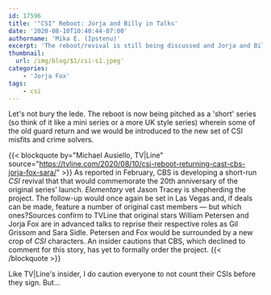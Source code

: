 ```yaml
---
id: 17596
title: '"CSI" Reboot: Jorja and Billy in Talks'
date: '2020-08-10T10:40:44-07:00'
authorname: 'Mika E. (Ipstenu)'
excerpt: 'The reboot/revival is still being discussed and Jorja and Billy are reportedly in talks to return.'
thumbnail:
  url: /img/blog/$1/csi-s1.jpeg'
categories:
    - 'Jorja Fox'
tags:
    - csi
---
```


Let's not bury the lede. The reboot is now being pitched as a 'short' series (so think of it like a mini series or a more UK style series) wherein some of the old guard return and we would be introduced to the new set of CSI misfits and crime solvers.

{{< blockquote by="Michael Ausiello, TV|Line" source="https://tvline.com/2020/08/10/csi-reboot-returning-cast-cbs-jorja-fox-sara/" >}}
As reported in February, CBS is developing a short-run _CSI_ revival that that would commemorate the 20th anniversary of the original series’ launch. _Elementary_ vet Jason Tracey is shepherding the project. The follow-up would once again be set in Las Vegas and, if deals can be made, feature a number of original cast members — but which ones?Sources confirm to TVLine that original stars William Petersen and Jorja Fox are in advanced talks to reprise their respective roles as Gil Grissom and Sara Sidle. Petersen and Fox would be surrounded by a new crop of _CSI_ characters. An insider cautions that CBS, which declined to comment for this story, has yet to formally order the project.
{{< /blockquote >}}

Like TV|Line's insider, I do caution everyone to not count their CSIs before they sign. But...
